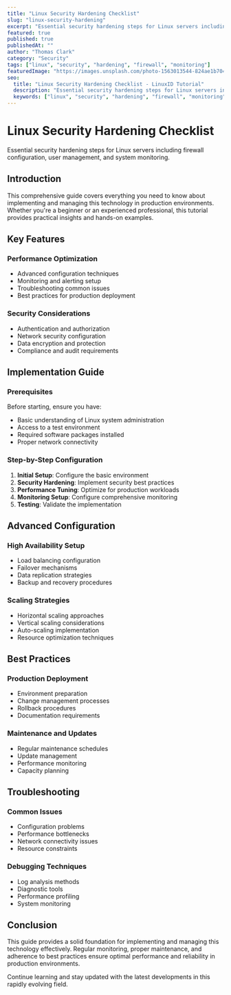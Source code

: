 ```yaml
---
title: "Linux Security Hardening Checklist"
slug: "linux-security-hardening"
excerpt: "Essential security hardening steps for Linux servers including firewall configuration, user management, and system monitoring."
featured: true
published: true
publishedAt: ""
author: "Thomas Clark"
category: "Security"
tags: ["linux", "security", "hardening", "firewall", "monitoring"]
featuredImage: "https://images.unsplash.com/photo-1563013544-824ae1b704d3?w=800&h=400&fit=crop&crop=center"
seo:
  title: "Linux Security Hardening Checklist - LinuxID Tutorial"
  description: "Essential security hardening steps for Linux servers including firewall configuration, user management, and system monitoring."
  keywords: ["linux", "security", "hardening", "firewall", "monitoring"]
---
```


# Linux Security Hardening Checklist

Essential security hardening steps for Linux servers including firewall configuration, user management, and system monitoring.

## Introduction

This comprehensive guide covers everything you need to know about implementing and managing this technology in production environments. Whether you're a beginner or an experienced professional, this tutorial provides practical insights and hands-on examples.

## Key Features

### Performance Optimization
- Advanced configuration techniques
- Monitoring and alerting setup
- Troubleshooting common issues
- Best practices for production deployment

### Security Considerations
- Authentication and authorization
- Network security configuration
- Data encryption and protection
- Compliance and audit requirements

## Implementation Guide

### Prerequisites
Before starting, ensure you have:
- Basic understanding of Linux system administration
- Access to a test environment
- Required software packages installed
- Proper network connectivity

### Step-by-Step Configuration
1. **Initial Setup**: Configure the basic environment
2. **Security Hardening**: Implement security best practices
3. **Performance Tuning**: Optimize for production workloads
4. **Monitoring Setup**: Configure comprehensive monitoring
5. **Testing**: Validate the implementation

## Advanced Configuration

### High Availability Setup
- Load balancing configuration
- Failover mechanisms
- Data replication strategies
- Backup and recovery procedures

### Scaling Strategies
- Horizontal scaling approaches
- Vertical scaling considerations
- Auto-scaling implementation
- Resource optimization techniques

## Best Practices

### Production Deployment
- Environment preparation
- Change management processes
- Rollback procedures
- Documentation requirements

### Maintenance and Updates
- Regular maintenance schedules
- Update management
- Performance monitoring
- Capacity planning

## Troubleshooting

### Common Issues
- Configuration problems
- Performance bottlenecks
- Network connectivity issues
- Resource constraints

### Debugging Techniques
- Log analysis methods
- Diagnostic tools
- Performance profiling
- System monitoring

## Conclusion

This guide provides a solid foundation for implementing and managing this technology effectively. Regular monitoring, proper maintenance, and adherence to best practices ensure optimal performance and reliability in production environments.

Continue learning and stay updated with the latest developments in this rapidly evolving field.
